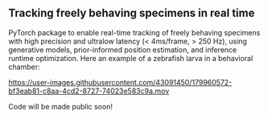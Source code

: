 ## Tracking freely behaving specimens in real time

PyTorch package to enable real-time tracking of freely behaving specimens with high precision and ultralow latency (< 4ms/frame, > 250 Hz), using generative models, prior-informed position estimation, and inference runtime optimization.
Here an example of a zebrafish larva in a behavioral chamber:


https://user-images.githubusercontent.com/43091450/179960572-bf3eab81-c8aa-4cd2-8727-74023e583c9a.mov


Code will be made public soon!
